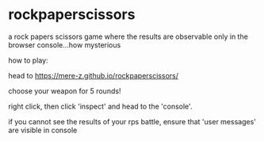 # rockpaperscissors

a rock papers scissors game where the results are observable only in the browser console...how mysterious 

how to play: 

head to https://mere-z.github.io/rockpaperscissors/

choose your weapon for 5 rounds! 

right click, then click 'inspect' and head to the 'console'. 

if you cannot see the results of your rps battle, ensure that 'user messages' are visible in console
